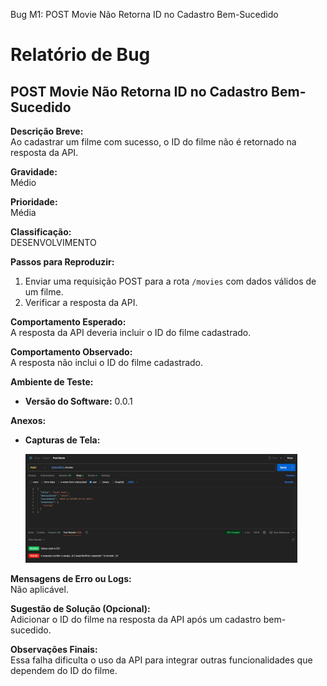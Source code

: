 Bug M1: POST Movie Não Retorna ID no Cadastro Bem-Sucedido

# Relatório de Bug

## POST Movie Não Retorna ID no Cadastro Bem-Sucedido

**Descrição Breve:**  
Ao cadastrar um filme com sucesso, o ID do filme não é retornado na resposta da API.

**Gravidade:**  
Médio

**Prioridade:**  
Média

**Classificação:**  
DESENVOLVIMENTO

**Passos para Reproduzir:**

1. Enviar uma requisição POST para a rota `/movies` com dados válidos de um filme.
2. Verificar a resposta da API.

**Comportamento Esperado:**  
A resposta da API deveria incluir o ID do filme cadastrado.

**Comportamento Observado:**  
A resposta não inclui o ID do filme cadastrado.

**Ambiente de Teste:**

- **Versão do Software:** 0.0.1

**Anexos:**

- **Capturas de Tela:**
  <p>
    <img src="./../assets/evidenciaFilmes4.png" alt="evidencia de retorno sem Id" width="435"/>
</p>

**Mensagens de Erro ou Logs:**  
Não aplicável.

**Sugestão de Solução (Opcional):**  
Adicionar o ID do filme na resposta da API após um cadastro bem-sucedido.

**Observações Finais:**  
Essa falha dificulta o uso da API para integrar outras funcionalidades que dependem do ID do filme.
